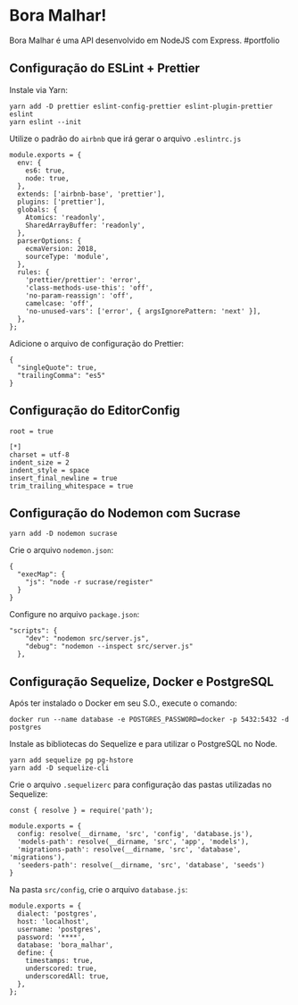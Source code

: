 # Bora Malhar!
Bora Malhar é uma API desenvolvido em NodeJS com Express. #portfolio

## Configuração do ESLint + Prettier

Instale via Yarn:
```
yarn add -D prettier eslint-config-prettier eslint-plugin-prettier eslint
yarn eslint --init
```

Utilize o padrão do `airbnb` que irá gerar o arquivo `.eslintrc.js`

```
module.exports = {
  env: {
    es6: true,
    node: true,
  },
  extends: ['airbnb-base', 'prettier'],
  plugins: ['prettier'],
  globals: {
    Atomics: 'readonly',
    SharedArrayBuffer: 'readonly',
  },
  parserOptions: {
    ecmaVersion: 2018,
    sourceType: 'module',
  },
  rules: {
    'prettier/prettier': 'error',
    'class-methods-use-this': 'off',
    'no-param-reassign': 'off',
    camelcase: 'off',
    'no-unused-vars': ['error', { argsIgnorePattern: 'next' }],
  },
};
```

Adicione o arquivo de configuração do Prettier:

```
{
  "singleQuote": true,
  "trailingComma": "es5"
}
```

## Configuração do EditorConfig

```
root = true

[*]
charset = utf-8
indent_size = 2
indent_style = space
insert_final_newline = true
trim_trailing_whitespace = true
```

## Configuração do Nodemon com Sucrase

```
yarn add -D nodemon sucrase
```

Crie o arquivo `nodemon.json`:

```
{
  "execMap": {
    "js": "node -r sucrase/register"
  }
}
```

Configure no arquivo `package.json`:

```
"scripts": {
    "dev": "nodemon src/server.js",
    "debug": "nodemon --inspect src/server.js"
  },
```

## Configuração Sequelize, Docker e PostgreSQL

Após ter instalado o Docker em seu S.O., execute o comando:

```
docker run --name database -e POSTGRES_PASSWORD=docker -p 5432:5432 -d postgres
```

Instale as bibliotecas do Sequelize e para utilizar o PostgreSQL no Node.

```
yarn add sequelize pg pg-hstore
yarn add -D sequelize-cli
```

Crie o arquivo `.sequelizerc` para configuração das pastas utilizadas no Sequelize:

```
const { resolve } = require('path');

module.exports = {
  config: resolve(__dirname, 'src', 'config', 'database.js'),
  'models-path': resolve(__dirname, 'src', 'app', 'models'),
  'migrations-path': resolve(__dirname, 'src', 'database', 'migrations'),
  'seeders-path': resolve(__dirname, 'src', 'database', 'seeds')
}
```

Na pasta `src/config`, crie o arquivo `database.js`:

```
module.exports = {
  dialect: 'postgres',
  host: 'localhost',
  username: 'postgres',
  password: '****',
  database: 'bora_malhar',
  define: {
    timestamps: true,
    underscored: true,
    underscoredAll: true,
  },
};
```

